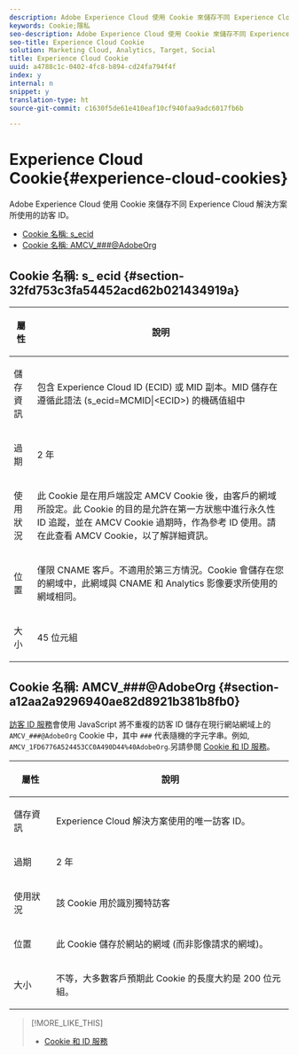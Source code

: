 ```yaml
---
description: Adobe Experience Cloud 使用 Cookie 來儲存不同 Experience Cloud 解決方案所使用的訪客 ID。
keywords: Cookie;隱私
seo-description: Adobe Experience Cloud 使用 Cookie 來儲存不同 Experience Cloud 解決方案所使用的訪客 ID。
seo-title: Experience Cloud Cookie
solution: Marketing Cloud, Analytics, Target, Social
title: Experience Cloud Cookie
uuid: a4788c1c-0402-4fc8-b894-cd24fa794f4f
index: y
internal: n
snippet: y
translation-type: ht
source-git-commit: c1630f5de61e410eaf10cf940faa9adc6017fb6b

---
```



# Experience Cloud Cookie{#experience-cloud-cookies}

Adobe Experience Cloud 使用 Cookie 來儲存不同 Experience Cloud 解決方案所使用的訪客 ID。

* [Cookie 名稱: s_ecid](../cookies-overview/cookies-mc.md#section-32fd753c3fa54452acd62b021434919a)
* [Cookie 名稱: AMCV_###@AdobeOrg](../cookies-overview/cookies-mc.md#section-a12aa2a9296940ae82d8921b381b8fb0)

## Cookie 名稱: s_ ecid {#section-32fd753c3fa54452acd62b021434919a}

<table id="table_FF4C70D3D4CC425BA65162D5A9504F7D"> 
 <thead> 
  <tr> 
   <th colname="col1" class="entry"> <p>屬性 </p> </th> 
   <th colname="col2" class="entry"> <p>說明 </p> </th> 
  </tr> 
 </thead>
 <tbody> 
  <tr> 
   <td colname="col1"> <p>儲存資訊 </p> </td> 
   <td colname="col2"> <p> 包含 Experience Cloud ID (ECID) 或 MID 副本。MID 儲存在遵循此語法 (s_ecid=MCMID|&lt;ECID&gt;) 的機碼值組中 </p> </td> 
  </tr> 
  <tr> 
   <td colname="col1"> <p> 過期 </p> </td> 
   <td colname="col2"> <p>2 年 </p> </td> 
  </tr> 
  <tr> 
   <td colname="col1"> <p> 使用狀況 </p> </td> 
   <td colname="col2"> <p>此 Cookie 是在用戶端設定 AMCV Cookie 後，由客戶的網域所設定。此 Cookie 的目的是允許在第一方狀態中進行永久性 ID 追蹤，並在 AMCV Cookie 過期時，作為參考 ID 使用。請在此查看 AMCV Cookie，以了解詳細資訊。 </p> </td> 
  </tr> 
  <tr> 
   <td colname="col1"> <p> 位置 </p> </td> 
   <td colname="col2"> <p>僅限 CNAME 客戶。不適用於第三方情況。Cookie 會儲存在您的網域中，此網域與 CNAME 和 Analytics 影像要求所使用的網域相同。 </p> </td> 
  </tr> 
  <tr> 
   <td colname="col1"> <p> 大小 </p> </td> 
   <td colname="col2"> <p>45 位元組 </p> </td> 
  </tr> 
 </tbody> 
</table>

## Cookie 名稱: AMCV_###@AdobeOrg {#section-a12aa2a9296940ae82d8921b381b8fb0}

[訪客 ID 服務](https://marketing.adobe.com/resources/help/zh_TW/mcvid/)會使用 JavaScript 將不重複的訪客 ID 儲存在現行網站網域上的 `AMCV_###@AdobeOrg` Cookie 中，其中 `###` 代表隨機的字元字串。例如, `AMCV_1FD6776A524453CC0A490D44%40AdobeOrg`.另請參閱 [Cookie 和 ID 服務](https://marketing.adobe.com/resources/help/zh_TW/mcvid/mcvid_cookies.html)。

<table id="table_1883C0836C1E4AF5A262FBF5000C1B11"> 
 <thead> 
  <tr> 
   <th colname="col1" class="entry"> <p>屬性 </p> </th> 
   <th colname="col2" class="entry"> <p>說明 </p> </th> 
  </tr> 
 </thead>
 <tbody> 
  <tr> 
   <td colname="col1"> <p>儲存資訊 </p> </td> 
   <td colname="col2"> <p> Experience Cloud 解決方案使用的唯一訪客 ID。 </p> </td> 
  </tr> 
  <tr> 
   <td colname="col1"> <p> 過期 </p> </td> 
   <td colname="col2"> <p> 2 年 </p> </td> 
  </tr> 
  <tr> 
   <td colname="col1"> <p> 使用狀況 </p> </td> 
   <td colname="col2"> <p> 該 Cookie 用於識別獨特訪客 </p> </td> 
  </tr> 
  <tr> 
   <td colname="col1"> <p> 位置 </p> </td> 
   <td colname="col2"> <p> 此 Cookie 儲存於網站的網域 (而非影像請求的網域)。 </p> </td> 
  </tr> 
  <tr> 
   <td colname="col1"> <p> 大小 </p> </td> 
   <td colname="col2"> <p> 不等，大多數客戶預期此 Cookie 的長度大約是 200 位元組。 </p> </td> 
  </tr> 
 </tbody> 
</table>

>[!MORE_LIKE_THIS]
>
>* [Cookie 和 ID 服務](https://marketing.adobe.com/resources/help/zh_TW/mcvid/mcvid_cookies.html)


